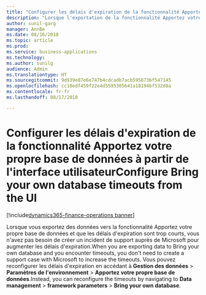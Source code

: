 ```yaml
--- 
title: "Configurer les délais d'expiration de la fonctionnalité Apportez votre propre base de données à partir de l'interface utilisateur"
description: "Lorsque l'exportation de la fonctionnalité Apportez votre propre base de données requiert des délais d'expiration plus longs que ceux par défaut, vous pouvez les reconfigurer dans l'interface utilisateur."
author: sunil-garg
manager: AnnBe
ms.date: 08/16/2018
ms.topic: article
ms.prod: 
ms.service: business-applications
ms.technology: 
ms.author: sunilg
audience: Admin
ms.translationtype: HT
ms.sourcegitcommit: 9d939e87e6e747b4cdcadb7acb5958736f547145
ms.openlocfilehash: cc10edf459f22e4d5595305641a18194bf532d8a
ms.contentlocale: fr-fr
ms.lasthandoff: 08/17/2018

--- 
```


#  <a name="configure-bring-your-own-database-timeouts-from-the-ui"></a><span data-ttu-id="7a852-103">Configurer les délais d'expiration de la fonctionnalité Apportez votre propre base de données à partir de l'interface utilisateur</span><span class="sxs-lookup"><span data-stu-id="7a852-103">Configure Bring your own database timeouts from the UI</span></span> 

[!include[dynamics365-finance-operations banner](../includes/dynamics365-finance-operations.md)]

  
<span data-ttu-id="7a852-104">Lorsque vous exportez des données vers la fonctionnalité Apportez votre propre base de données et que les délais d'expiration sont trop courts, vous n'avez pas besoin de créer un incident de support auprès de Microsoft pour augmenter les délais d'expiration.</span><span class="sxs-lookup"><span data-stu-id="7a852-104">When you are exporting data to Bring your own database and you encounter timeouts, you don't need to create a support case with Microsoft to increase the timeouts.</span></span> <span data-ttu-id="7a852-105">Vous pouvez reconfigurer les délais d'expiration en accédant à **Gestion des données** > **Paramètres de l'environnement** > **Apportez votre propre base de données**.</span><span class="sxs-lookup"><span data-stu-id="7a852-105">Instead, you can reconfigure the timeouts by navigating to **Data management** > **framework parameters** > **Bring your own database**.</span></span>

